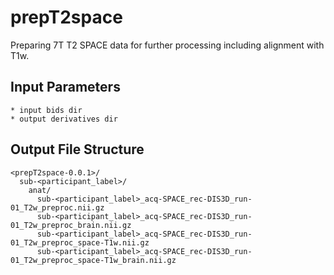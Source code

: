 # prepT2space

Preparing 7T T2 SPACE data for further processing including alignment with T1w.

## Input Parameters
```
* input bids dir
* output derivatives dir
```

## Output File Structure
```
<prepT2space-0.0.1>/
  sub-<participant_label>/
    anat/
      sub-<participant_label>_acq-SPACE_rec-DIS3D_run-01_T2w_preproc.nii.gz
      sub-<participant_label>_acq-SPACE_rec-DIS3D_run-01_T2w_preproc_brain.nii.gz
      sub-<participant_label>_acq-SPACE_rec-DIS3D_run-01_T2w_preproc_space-T1w.nii.gz
      sub-<participant_label>_acq-SPACE_rec-DIS3D_run-01_T2w_preproc_space-T1w_brain.nii.gz
```
